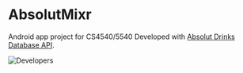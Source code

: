 # AbsolutMixr
Android app project for CS4540/5540
Developed with [Absolut Drinks Database API](https://addb.absolutdrinks.com/docs/). 

  ![Developers](http://i.imgur.com/00HKerp.png)
